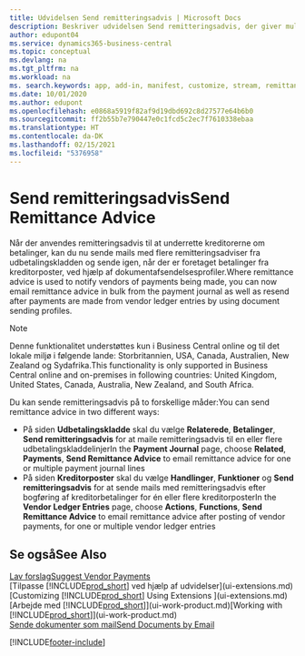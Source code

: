 ```yaml
---
title: Udvidelsen Send remitteringsadvis | Microsoft Docs
description: Beskriver udvidelsen Send remitteringsadvis, der giver mulighed for at emaile og sende remitteringsadvis igen fra betalingskladden og kreditorposterne.
author: edupont04
ms.service: dynamics365-business-central
ms.topic: conceptual
ms.devlang: na
ms.tgt_pltfrm: na
ms.workload: na
ms. search.keywords: app, add-in, manifest, customize, stream, remittance, advice
ms.date: 10/01/2020
ms.author: edupont
ms.openlocfilehash: e0868a5919f82af9d19dbd692c8d27577e64b6b0
ms.sourcegitcommit: ff2b55b7e790447e0c1fcd5c2ec7f7610338ebaa
ms.translationtype: HT
ms.contentlocale: da-DK
ms.lasthandoff: 02/15/2021
ms.locfileid: "5376958"
---
```

# <a name="send-remittance-advice"></a><span data-ttu-id="2e466-103">Send remitteringsadvis</span><span class="sxs-lookup"><span data-stu-id="2e466-103">Send Remittance Advice</span></span>

<span data-ttu-id="2e466-104">Når der anvendes remitteringsadvis til at underrette kreditorerne om betalinger, kan du nu sende mails med flere remitteringsadviser fra udbetalingskladden og sende igen, når der er foretaget betalinger fra kreditorposter, ved hjælp af dokumentafsendelsesprofiler.</span><span class="sxs-lookup"><span data-stu-id="2e466-104">Where remittance advice is used to notify vendors of payments being made, you can now email remittance advice in bulk from the payment journal as well as resend after payments are made from vendor ledger entries by using document sending profiles.</span></span>

> [!NOTE]
> <span data-ttu-id="2e466-105">Denne funktionalitet understøttes kun i Business Central online og til det lokale miljø i følgende lande: Storbritannien, USA, Canada, Australien, New Zealand og Sydafrika.</span><span class="sxs-lookup"><span data-stu-id="2e466-105">This functionality is only supported in Business Central online and on-premises in following countries: United Kingdom, United States, Canada, Australia, New Zealand, and South Africa.</span></span>  

<span data-ttu-id="2e466-106">Du kan sende remitteringsadvis på to forskellige måder:</span><span class="sxs-lookup"><span data-stu-id="2e466-106">You can send remittance advice in two different ways:</span></span>

* <span data-ttu-id="2e466-107">På siden **Udbetalingskladde** skal du vælge **Relaterede**, **Betalinger**, **Send remitteringsadvis** for at maile remitteringsadvis til en eller flere udbetalingskladdelinjer</span><span class="sxs-lookup"><span data-stu-id="2e466-107">In the **Payment Journal** page, choose **Related**, **Payments**, **Send Remittance Advice** to email remittance advice for one or multiple payment journal lines</span></span>
* <span data-ttu-id="2e466-108">På siden **Kreditorposter** skal du vælge **Handlinger**, **Funktioner** og **Send remitteringsadvis** for at sende mails med remitteringsadvis efter bogføring af kreditorbetalinger for én eller flere kreditorposter</span><span class="sxs-lookup"><span data-stu-id="2e466-108">In the **Vendor Ledger Entries** page, choose **Actions**, **Functions**, **Send Remittance Advice** to email remittance advice after posting of vendor payments, for one or multiple vendor ledger entries</span></span>

## <a name="see-also"></a><span data-ttu-id="2e466-109">Se også</span><span class="sxs-lookup"><span data-stu-id="2e466-109">See Also</span></span>

[<span data-ttu-id="2e466-110">Lav forslag</span><span class="sxs-lookup"><span data-stu-id="2e466-110">Suggest Vendor Payments</span></span>](payables-how-suggest-vendor-payments.md)  
<span data-ttu-id="2e466-111">[Tilpasse [!INCLUDE[prod_short](includes/prod_short.md)] ved hjælp af udvidelser](ui-extensions.md)</span><span class="sxs-lookup"><span data-stu-id="2e466-111">[Customizing [!INCLUDE[prod_short](includes/prod_short.md)] Using Extensions ](ui-extensions.md)</span></span>  
<span data-ttu-id="2e466-112">[Arbejde med [!INCLUDE[prod_short](includes/prod_short.md)]](ui-work-product.md)</span><span class="sxs-lookup"><span data-stu-id="2e466-112">[Working with [!INCLUDE[prod_short](includes/prod_short.md)]](ui-work-product.md)</span></span>  
[<span data-ttu-id="2e466-113">Sende dokumenter som mail</span><span class="sxs-lookup"><span data-stu-id="2e466-113">Send Documents by Email</span></span>](ui-how-send-documents-email.md)  


[!INCLUDE[footer-include](includes/footer-banner.md)]